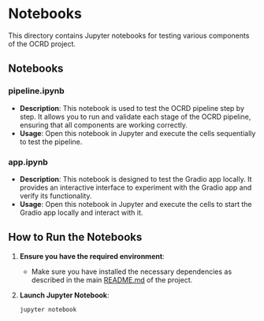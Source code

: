 # Notebooks

This directory contains Jupyter notebooks for testing various components of the OCRD project.

## Notebooks

### pipeline.ipynb
- **Description**: This notebook is used to test the OCRD pipeline step by step. It allows you to run and validate each stage of the OCRD pipeline, ensuring that all components are working correctly.
- **Usage**: Open this notebook in Jupyter and execute the cells sequentially to test the pipeline.

### app.ipynb
- **Description**: This notebook is designed to test the Gradio app locally. It provides an interactive interface to experiment with the Gradio app and verify its functionality.
- **Usage**: Open this notebook in Jupyter and execute the cells to start the Gradio app locally and interact with it.

## How to Run the Notebooks

1. **Ensure you have the required environment**:
   - Make sure you have installed the necessary dependencies as described in the main [README.md](../README.md) of the project.

2. **Launch Jupyter Notebook**:
   ```bash
   jupyter notebook
